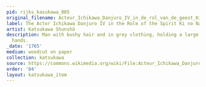 ```yaml
---
pid: rijks_kasukawa_005
original_filename: Acteur_Ichikawa_Danjuro_IV_in_de_rol_van_de_geest_Ki_no_Natora-Rijksmuseum_RP-P-1956-662.jpeg
label: The Actor Ichikawa Danjuro IV in the Role of the Spirit Ki no Natora
artist: Katsukawa Shunshō
description: Man with bushy hair and in grey clothing, holding a large stick in both
  hands.
_date: '1765'
medium: woodcut on paper
collection: katsukawa
source: https://commons.wikimedia.org/wiki/File:Acteur_Ichikawa_Danjuro_IV_in_de_rol_van_de_geest_Ki_no_Natora-Rijksmuseum_RP-P-1956-662.jpeg
order: '04'
layout: katsukawa_item
---
```

